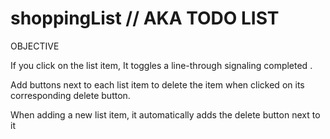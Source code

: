 # shoppingList // AKA TODO LIST

OBJECTIVE 

If you click on the list item, It toggles a line-through signaling completed .

Add buttons next to each list item to delete the item when clicked on its corresponding delete button.

When adding a new list item, it automatically adds the delete button next to it
